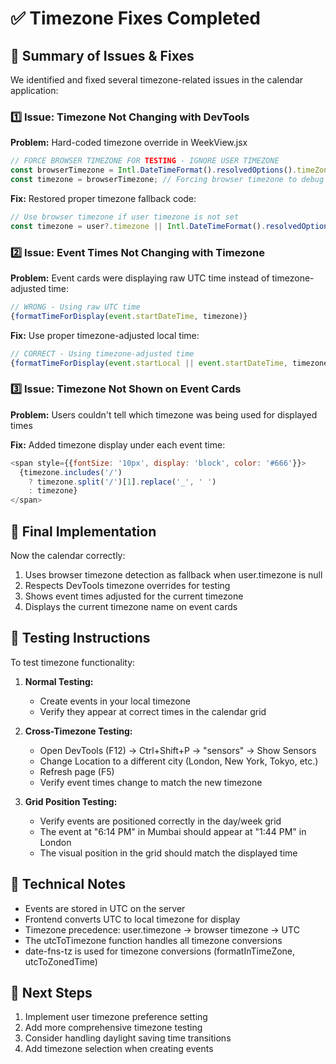 # ✅ Timezone Fixes Completed

## 🔎 Summary of Issues & Fixes

We identified and fixed several timezone-related issues in the calendar application:

### 1️⃣ Issue: Timezone Not Changing with DevTools

**Problem:** Hard-coded timezone override in WeekView.jsx
```javascript
// FORCE BROWSER TIMEZONE FOR TESTING - IGNORE USER TIMEZONE
const browserTimezone = Intl.DateTimeFormat().resolvedOptions().timeZone;
const timezone = browserTimezone; // Forcing browser timezone to debug
```

**Fix:** Restored proper timezone fallback code:
```javascript
// Use browser timezone if user timezone is not set
const timezone = user?.timezone || Intl.DateTimeFormat().resolvedOptions().timeZone;
```

### 2️⃣ Issue: Event Times Not Changing with Timezone

**Problem:** Event cards were displaying raw UTC time instead of timezone-adjusted time:
```javascript
// WRONG - Using raw UTC time
{formatTimeForDisplay(event.startDateTime, timezone)}
```

**Fix:** Use proper timezone-adjusted local time:
```javascript
// CORRECT - Using timezone-adjusted time
{formatTimeForDisplay(event.startLocal || event.startDateTime, timezone)}
```

### 3️⃣ Issue: Timezone Not Shown on Event Cards

**Problem:** Users couldn't tell which timezone was being used for displayed times

**Fix:** Added timezone display under each event time:
```javascript
<span style={{fontSize: '10px', display: 'block', color: '#666'}}>
  {timezone.includes('/') 
    ? timezone.split('/')[1].replace('_', ' ')
    : timezone}
</span>
```

## 📝 Final Implementation

Now the calendar correctly:

1. Uses browser timezone detection as fallback when user.timezone is null
2. Respects DevTools timezone overrides for testing
3. Shows event times adjusted for the current timezone
4. Displays the current timezone name on event cards

## 🧪 Testing Instructions

To test timezone functionality:

1. **Normal Testing:**
   - Create events in your local timezone
   - Verify they appear at correct times in the calendar grid

2. **Cross-Timezone Testing:**
   - Open DevTools (F12) → Ctrl+Shift+P → "sensors" → Show Sensors
   - Change Location to a different city (London, New York, Tokyo, etc.)
   - Refresh page (F5)
   - Verify event times change to match the new timezone

3. **Grid Position Testing:**
   - Verify events are positioned correctly in the day/week grid
   - The event at "6:14 PM" in Mumbai should appear at "1:44 PM" in London
   - The visual position in the grid should match the displayed time

## 🔄 Technical Notes

- Events are stored in UTC on the server
- Frontend converts UTC to local timezone for display
- Timezone precedence: user.timezone → browser timezone → UTC
- The utcToTimezone function handles all timezone conversions
- date-fns-tz is used for timezone conversions (formatInTimeZone, utcToZonedTime)

## 📅 Next Steps

1. Implement user timezone preference setting
2. Add more comprehensive timezone testing
3. Consider handling daylight saving time transitions
4. Add timezone selection when creating events